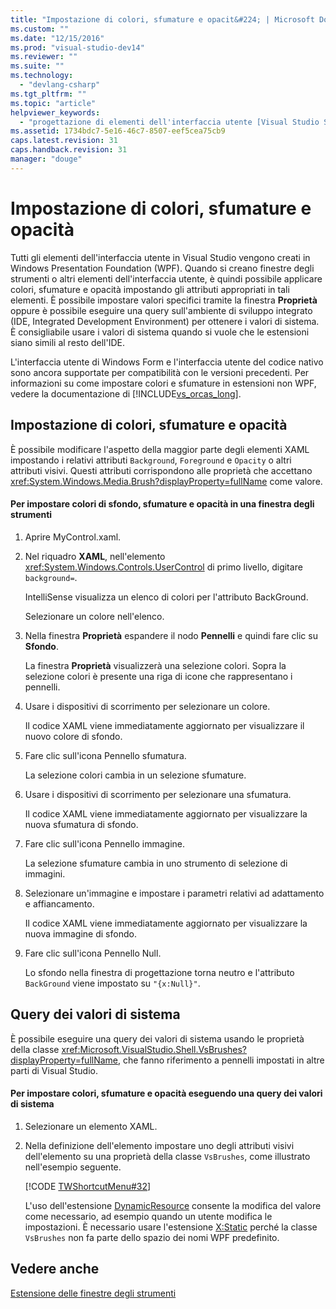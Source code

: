 ```yaml
---
title: "Impostazione di colori, sfumature e opacit&#224; | Microsoft Docs"
ms.custom: ""
ms.date: "12/15/2016"
ms.prod: "visual-studio-dev14"
ms.reviewer: ""
ms.suite: ""
ms.technology: 
  - "devlang-csharp"
ms.tgt_pltfrm: ""
ms.topic: "article"
helpviewer_keywords: 
  - "progettazione di elementi dell'interfaccia utente [Visual Studio SDK]"
ms.assetid: 1734bdc7-5e16-46c7-8507-eef5cea75cb9
caps.latest.revision: 31
caps.handback.revision: 31
manager: "douge"
---
```

# Impostazione di colori, sfumature e opacit&#224;
Tutti gli elementi dell'interfaccia utente in Visual Studio vengono creati in Windows Presentation Foundation \(WPF\). Quando si creano finestre degli strumenti o altri elementi dell'interfaccia utente, è quindi possibile applicare colori, sfumature e opacità impostando gli attributi appropriati in tali elementi. È possibile impostare valori specifici tramite la finestra **Proprietà** oppure è possibile eseguire una query sull'ambiente di sviluppo integrato \(IDE, Integrated Development Environment\) per ottenere i valori di sistema. È consigliabile usare i valori di sistema quando si vuole che le estensioni siano simili al resto dell'IDE.  
  
 L'interfaccia utente di Windows Form e l'interfaccia utente del codice nativo sono ancora supportate per compatibilità con le versioni precedenti. Per informazioni su come impostare colori e sfumature in estensioni non WPF, vedere la documentazione di [!INCLUDE[vs_orcas_long](../debugger/includes/vs_orcas_long_md.md)].  
  
## Impostazione di colori, sfumature e opacità  
 È possibile modificare l'aspetto della maggior parte degli elementi XAML impostando i relativi attributi `Background`, `Foreground` e `Opacity` o altri attributi visivi. Questi attributi corrispondono alle proprietà che accettano <xref:System.Windows.Media.Brush?displayProperty=fullName> come valore.  
  
#### Per impostare colori di sfondo, sfumature e opacità in una finestra degli strumenti  
  
1.  Aprire MyControl.xaml.  
  
2.  Nel riquadro **XAML**, nell'elemento <xref:System.Windows.Controls.UserControl> di primo livello, digitare `background=`.  
  
     IntelliSense visualizza un elenco di colori per l'attributo BackGround.  
  
     Selezionare un colore nell'elenco.  
  
3.  Nella finestra **Proprietà** espandere il nodo **Pennelli** e quindi fare clic su **Sfondo**.  
  
     La finestra **Proprietà** visualizzerà una selezione colori. Sopra la selezione colori è presente una riga di icone che rappresentano i pennelli.  
  
4.  Usare i dispositivi di scorrimento per selezionare un colore.  
  
     Il codice XAML viene immediatamente aggiornato per visualizzare il nuovo colore di sfondo.  
  
5.  Fare clic sull'icona Pennello sfumatura.  
  
     La selezione colori cambia in un selezione sfumature.  
  
6.  Usare i dispositivi di scorrimento per selezionare una sfumatura.  
  
     Il codice XAML viene immediatamente aggiornato per visualizzare la nuova sfumatura di sfondo.  
  
7.  Fare clic sull'icona Pennello immagine.  
  
     La selezione sfumature cambia in uno strumento di selezione di immagini.  
  
8.  Selezionare un'immagine e impostare i parametri relativi ad adattamento e affiancamento.  
  
     Il codice XAML viene immediatamente aggiornato per visualizzare la nuova immagine di sfondo.  
  
9. Fare clic sull'icona Pennello Null.  
  
     Lo sfondo nella finestra di progettazione torna neutro e l'attributo `BackGround` viene impostato su `"{x:Null}"`.  
  
## Query dei valori di sistema  
 È possibile eseguire una query dei valori di sistema usando le proprietà della classe <xref:Microsoft.VisualStudio.Shell.VsBrushes?displayProperty=fullName>, che fanno riferimento a pennelli impostati in altre parti di Visual Studio.  
  
#### Per impostare colori, sfumature e opacità eseguendo una query dei valori di sistema  
  
1.  Selezionare un elemento XAML.  
  
2.  Nella definizione dell'elemento impostare uno degli attributi visivi dell'elemento su una proprietà della classe `VsBrushes`, come illustrato nell'esempio seguente.  
  
     [!CODE [TWShortcutMenu#32](../CodeSnippet/VS_Snippets_VSSDK/twshortcutmenu#32)]  
  
     L'uso dell'estensione [DynamicResource](../Topic/DynamicResource%20Markup%20Extension.md) consente la modifica del valore come necessario, ad esempio quando un utente modifica le impostazioni. È necessario usare l'estensione [X:Static](../Topic/x:Static%20Markup%20Extension.md) perché la classe `VsBrushes` non fa parte dello spazio dei nomi WPF predefinito.  
  
## Vedere anche  
 [Estensione delle finestre degli strumenti](../misc/extending-tool-windows.md)